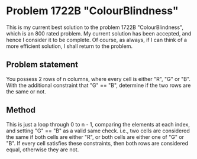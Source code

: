 # Problem 1722B "ColourBlindness"
This is my current best solution to the problem 1722B "ColourBlindness", which is an 800 rated problem. My current solution has been accepted, and hence I consider it to be complete. Of course, as always, if I can think of a more efficient solution, I shall return to the problem. 

## Problem statement
You possess 2 rows of n columns, where every cell is either "R", "G" or "B". With the additional constraint that "G" == "B", determine if the two rows are the same or not.

## Method
This is just a loop through 0 to n - 1, comparing the elements at each index, and setting "G" == "B" as a valid same check. i.e., two cells are considered the same if both cells are either "R", or both cells are either one of "G" or "B". If every cell satisfies these constraints, then both rows are considered equal, otherwise they are not.